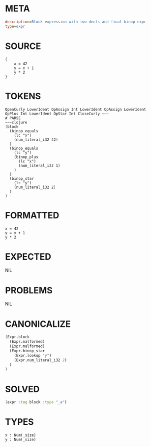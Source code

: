 # META
~~~ini
description=Block expression with two decls and final binop expr
type=expr
~~~
# SOURCE
~~~roc
{
    x = 42
    y = x + 1
    y * 2
}
~~~
# TOKENS
~~~text
OpenCurly LowerIdent OpAssign Int LowerIdent OpAssign LowerIdent OpPlus Int LowerIdent OpStar Int CloseCurly ~~~
# PARSE
~~~clojure
(block
  (binop_equals
    (lc "x")
    (num_literal_i32 42)
  )
  (binop_equals
    (lc "y")
    (binop_plus
      (lc "x")
      (num_literal_i32 1)
    )
  )
  (binop_star
    (lc "y")
    (num_literal_i32 2)
  )
)
~~~
# FORMATTED
~~~roc
x = 42
y = x + 1
y * 2
~~~
# EXPECTED
NIL
# PROBLEMS
NIL
# CANONICALIZE
~~~clojure
(Expr.block
  (Expr.malformed)
  (Expr.malformed)
  (Expr.binop_star
    (Expr.lookup "y")
    (Expr.num_literal_i32 2)
  )
)
~~~
# SOLVED
~~~clojure
(expr :tag block :type "_a")
~~~
# TYPES
~~~roc
x : Num(_size)
y : Num(_size)
~~~
